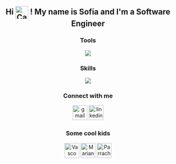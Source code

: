 <div align="center">
  <h2 align="center">Hi <img src="https://media.giphy.com/media/JIX9t2j0ZTN9S/giphy.gif" alt="Cat GIF" height="35" align="center"> ! My name is Sofia and I'm a Software Engineer
  </h2>

  <!--picture decoding="async" loading="lazy">
    <source media="(prefers-color-scheme: light)" srcset="https://pixel-profile.vercel.app/api/github-stats?username=sofiamariinho&theme=road_trip&dithering=true&include_all_commits=true&hide=avatar">
    <source media="(prefers-color-scheme: dark)" srcset="https://pixel-profile.vercel.app/api/github-stats?username=sofiamariinho&theme=road_trip&screen_effect=true&dithering=true&include_all_commits=true&hide=avatar">
    <img alt="github stats" src="https://pixel-profile.vercel.app/api/github-stats?username=sofiamariinho&screen_effect=true&theme=road_trip&dithering=true&include_all_commits=true&hide=avatar">
  </picture-->

  ### Tools

  <p align="center">
    <a href="https://skillicons.dev">
      <img src="https://skillicons.dev/icons?i=anaconda,angular,cypress,dotnet,express,git,githubactions,maven,mongodb,mysql,nodejs,notion,npm,postman,threejs,unity,vscode,windows,wordpress&perline=5" />
    </a>
  </p>

  ### Skills

  <p align="center">
    <a href="https://skillicons.dev">
      <img src="https://skillicons.dev/icons?i=html,css,js,ts,py,java,c,latex,regex,react&perline=5" />
    </a>
  </p>

  ### Connect with me

  <a href="mailto:sofiamarinhopaulo@gmail.com" target="_blank">
    <img src="https://raw.githubusercontent.com/maurodesouza/profile-readme-generator/master/src/assets/icons/social/gmail/default.svg" height="40" alt="gmail logo" /></a>
  <a href="https://www.linkedin.com/in/sofia-marinho-841119269" target="_blank">
    <img src="https://raw.githubusercontent.com/maurodesouza/profile-readme-generator/master/src/assets/icons/social/linkedin/default.svg" height="40" alt="linkedin logo" /></a>
  <br clear="both">

  ### Some cool kids

  <a href="https://github.com/vscosousa" target="_blank">
    <img src="https://avatars.githubusercontent.com/u/107275037?v=4" height="40" alt="Vasco Profile"/></a>
  <a href="https://github.com/marianaCorreiia" target="_blank">
    <img src="https://avatars.githubusercontent.com/u/118470234?v=4" height="40" alt="Mariana Profile"/></a>
  <a href="https://github.com/Parracho1201094" target="_blank">
    <img src="https://avatars.githubusercontent.com/u/95626067?v=4" height="40" alt="Parracho Profile"/></a>
</div>
